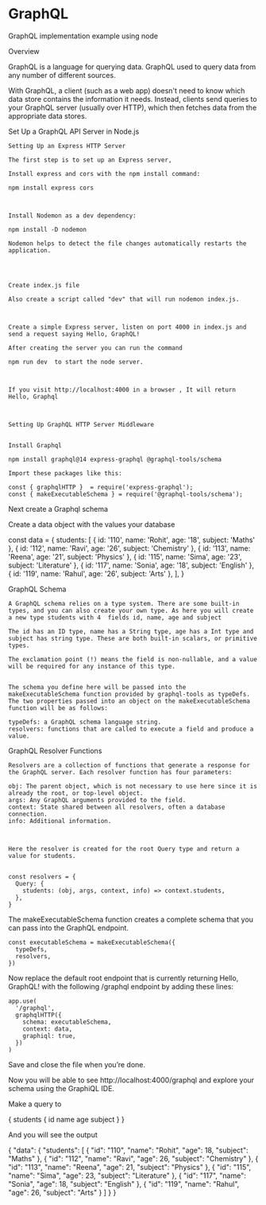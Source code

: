 # GraphQL
GraphQL implementation example using node 


Overview 

GraphQL is a language for querying data.  GraphQL used to query data from any number of different sources.

With GraphQL, a client (such as a web app) doesn't need to know which data store contains the information it needs. Instead, clients send queries to your GraphQL server (usually over HTTP), which then fetches data from the appropriate data stores.



Set Up a GraphQL API Server in Node.js 


    Setting Up an Express HTTP Server  

    The first step is to set up an Express server, 

    Install express and cors with the npm install command:

    npm install express cors



    Install Nodemon as a dev dependency:

    npm install -D nodemon

    Nodemon helps to detect the file changes automatically restarts the application. 




    Create index.js file

    Also create a script called "dev" that will run nodemon index.js. 



    Create a simple Express server, listen on port 4000 in index.js and send a request saying Hello, GraphQL!

    After creating the server you can run the command 
 
    npm run dev  to start the node server.
    


    If you visit http://localhost:4000 in a browser , It will return Hello, Graphql



    Setting Up GraphQL HTTP Server Middleware
   

    Install Graphql 

    npm install graphql@14 express-graphql @graphql-tools/schema  

    Import these packages like this: 

    const { graphqlHTTP }  = require('express-graphql');
    const { makeExecutableSchema } = require('@graphql-tools/schema'); 




   Next create a Graphql schema 

   Create a data object with the values your database 

const data = {
  students: [
    { id: '110', name: 'Rohit', age: '18', subject: 'Maths' },
    { id: '112', name: 'Ravi', age: '26', subject: 'Chemistry' },
    { id: '113', name: 'Reena', age: '21', subject: 'Physics' },
    { id: '115', name: 'Sima', age: '23', subject: 'Literature' },
    { id: '117', name: 'Sonia', age: '18', subject: 'English' },
    { id: '119', name: 'Rahul', age: '26', subject: 'Arts' },
  ],
}  



GraphQL Schema 

    A GraphQL schema relies on a type system. There are some built-in types, and you can also create your own type. As here you will create a new type students with 4  fields id, name, age and subject

    The id has an ID type, name has a String type, age has a Int type and subject has string type. These are both built-in scalars, or primitive types. 

    The exclamation point (!) means the field is non-nullable, and a value will be required for any instance of this type.


    The schema you define here will be passed into the makeExecutableSchema function provided by graphql-tools as typeDefs. The two properties passed into an object on the makeExecutableSchema function will be as follows:

    typeDefs: a GraphQL schema language string.
    resolvers: functions that are called to execute a field and produce a value.




GraphQL Resolver Functions


    Resolvers are a collection of functions that generate a response for the GraphQL server. Each resolver function has four parameters:

    obj: The parent object, which is not necessary to use here since it is already the root, or top-level object.
    args: Any GraphQL arguments provided to the field.
    context: State shared between all resolvers, often a database connection.
    info: Additional information.



    Here the resolver is created for the root Query type and return a value for students.  


    const resolvers = {
      Query: {
        students: (obj, args, context, info) => context.students,
      },
    }



The makeExecutableSchema function creates a complete schema that you can pass into the GraphQL endpoint. 

    const executableSchema = makeExecutableSchema({
      typeDefs,
      resolvers,
    })


Now replace the default root endpoint that is currently returning Hello, GraphQL! with the following /graphql endpoint by adding these  lines:

    app.use(
      '/graphql',
      graphqlHTTP({
        schema: executableSchema,
        context: data,
        graphiql: true,
      })
    )



Save and close the file when you’re done.



Now you will be able to see http://localhost:4000/graphql and explore your schema using the GraphiQL IDE.




Make a query to 

{
  students {
    id
    name
    age
    subject
  }
}



And you will see the output 

{
  "data": {
    "students": [
      {
        "id": "110",
        "name": "Rohit",
        "age": 18,
        "subject": "Maths"
      },
      {
        "id": "112",
        "name": "Ravi",
        "age": 26,
        "subject": "Chemistry"
      },
      {
        "id": "113",
        "name": "Reena",
        "age": 21,
        "subject": "Physics"
      },
      {
        "id": "115",
        "name": "Sima",
        "age": 23,
        "subject": "Literature"
      },
      {
        "id": "117",
        "name": "Sonia",
        "age": 18,
        "subject": "English"
      },
      {
        "id": "119",
        "name": "Rahul",
        "age": 26,
        "subject": "Arts"
      }
    ]
  }
}




